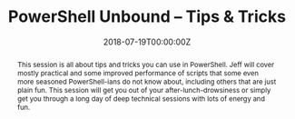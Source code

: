 ---
title: PowerShell Unbound – Tips & Tricks

event: TugaIT 2018
event_url: https://tugait.pt

location: Microsoft Portugal HQ
address:
  street: Rua Fogo De Santelmo
  city: Lisbon
  country: Portugal

summary: 'Tips and tricks for PowerShell, with a bit of fun in between.'
abstract: 'This session is all about tips and tricks you can use in PowerShell. Jeff will cover mostly practical and some improved performance of scripts that some even more seasoned PowerShell-ians do not know about, including others that are just plain fun. This session will get you out of your after-lunch-drowsiness or simply get you through a long day of deep technical sessions with lots of energy and fun.'

# Talk start and end times.
#   End time can optionally be hidden by prefixing the line with `#`.
date: '2018-07-19T00:00:00Z'
all_day: false

# Schedule page publish date (NOT talk date).
publishDate: '2018-07-19T00:00:00Z'

authors: [Jeff Wouters]
tags: [PowerShell]

# Is this a featured talk? (true/false)
featured: false

image:
  caption: 'TugaIT'
  focal_point: Right
---